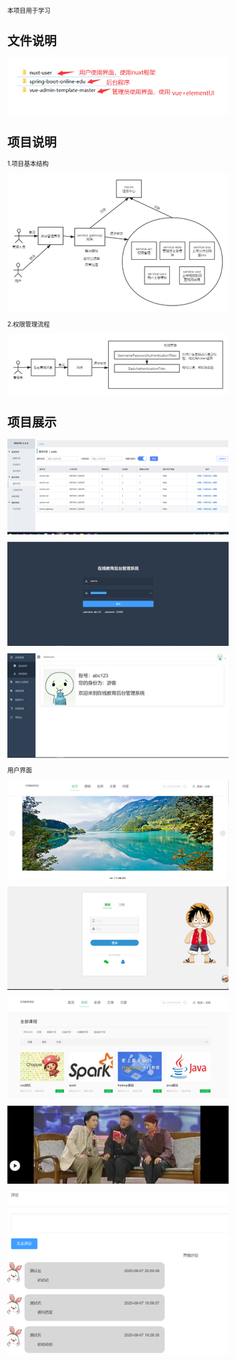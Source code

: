 本项目用于学习

# 文件说明

![文件说明](./image/文件说明.png)

# 项目说明

1.项目基本结构

![项目结构](./image/项目结构.png)

2.权限管理流程

![](./image/权限管理.png)

# 项目展示

![](./image/nacos.png)

![](./image/QQ截图20200830201938.png)

![](./image/QQ截图20200830202422.png)

用户界面

![](./image/QQ截图20200830202730.png)

![](./image/QQ截图20200830202827.png)

![](./image/QQ截图20200830202948.png)

![](./image/QQ截图20200830203125.png)

![](./image/QQ截图20200830203154.png)
